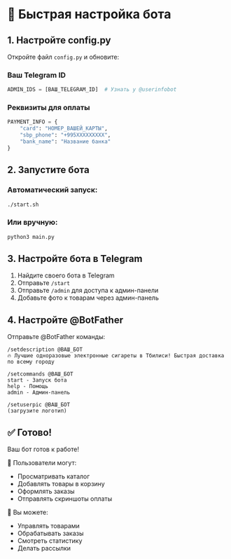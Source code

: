 # 🚀 Быстрая настройка бота

## 1. Настройте config.py

Откройте файл `config.py` и обновите:

### Ваш Telegram ID
```python
ADMIN_IDS = [ВАШ_TELEGRAM_ID]  # Узнать у @userinfobot
```

### Реквизиты для оплаты
```python
PAYMENT_INFO = {
    "card": "НОМЕР_ВАШЕЙ_КАРТЫ",
    "sbp_phone": "+995XXXXXXXXX", 
    "bank_name": "Название банка"
}
```

## 2. Запустите бота

### Автоматический запуск:
```bash
./start.sh
```

### Или вручную:
```bash
python3 main.py
```

## 3. Настройте бота в Telegram

1. Найдите своего бота в Telegram
2. Отправьте `/start` 
3. Отправьте `/admin` для доступа к админ-панели
4. Добавьте фото к товарам через админ-панель

## 4. Настройте @BotFather

Отправьте @BotFather команды:

```
/setdescription @ВАШ_БОТ
🔥 Лучшие одноразовые электронные сигареты в Тбилиси! Быстрая доставка по всему городу

/setcommands @ВАШ_БОТ  
start - Запуск бота
help - Помощь  
admin - Админ-панель

/setuserpic @ВАШ_БОТ
(загрузите логотип)
```

## ✅ Готово!

Ваш бот готов к работе! 

📱 Пользователи могут:
- Просматривать каталог
- Добавлять товары в корзину  
- Оформлять заказы
- Отправлять скриншоты оплаты

🔧 Вы можете:
- Управлять товарами
- Обрабатывать заказы
- Смотреть статистику
- Делать рассылки